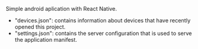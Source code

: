 Simple android aplication with React Native.
- "devices.json": contains information about devices that have recently opened this project. 
- "settings.json": contains the server configuration that is used to serve the application manifest.

